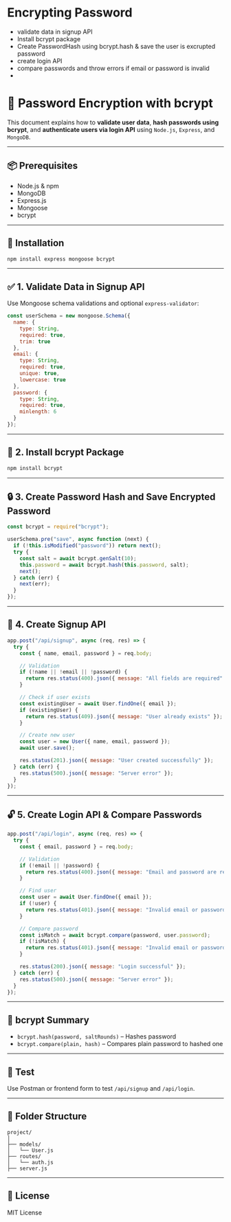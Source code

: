 # Encrypting Password

- validate data in signup API
- Install bcrypt package
- Create PasswordHash using  bcrypt.hash & save the user is excrupted password
- create login API
- compare passwords and throw errors if email or password is invalid
- 


# 🔐 Password Encryption with bcrypt

This document explains how to **validate user data**, **hash passwords using bcrypt**, and **authenticate users via login API** using `Node.js`, `Express`, and `MongoDB`.

---

## 📦 Prerequisites

- Node.js & npm
- MongoDB
- Express.js
- Mongoose
- bcrypt

---

## 🚀 Installation

```bash
npm install express mongoose bcrypt
```

---

## ✅ 1. Validate Data in Signup API

Use Mongoose schema validations and optional `express-validator`:

```js
const userSchema = new mongoose.Schema({
  name: {
    type: String,
    required: true,
    trim: true
  },
  email: {
    type: String,
    required: true,
    unique: true,
    lowercase: true
  },
  password: {
    type: String,
    required: true,
    minlength: 6
  }
});
```

---

## 🔐 2. Install bcrypt Package

```bash
npm install bcrypt
```

---

## 🔒 3. Create Password Hash and Save Encrypted Password

```js
const bcrypt = require("bcrypt");

userSchema.pre("save", async function (next) {
  if (!this.isModified("password")) return next();
  try {
    const salt = await bcrypt.genSalt(10);
    this.password = await bcrypt.hash(this.password, salt);
    next();
  } catch (err) {
    next(err);
  }
});
```

---

## 📝 4. Create Signup API

```js
app.post("/api/signup", async (req, res) => {
  try {
    const { name, email, password } = req.body;

    // Validation
    if (!name || !email || !password) {
      return res.status(400).json({ message: "All fields are required" });
    }

    // Check if user exists
    const existingUser = await User.findOne({ email });
    if (existingUser) {
      return res.status(409).json({ message: "User already exists" });
    }

    // Create new user
    const user = new User({ name, email, password });
    await user.save();

    res.status(201).json({ message: "User created successfully" });
  } catch (err) {
    res.status(500).json({ message: "Server error" });
  }
});
```

---

## 🔓 5. Create Login API & Compare Passwords

```js
app.post("/api/login", async (req, res) => {
  try {
    const { email, password } = req.body;

    // Validation
    if (!email || !password) {
      return res.status(400).json({ message: "Email and password are required" });
    }

    // Find user
    const user = await User.findOne({ email });
    if (!user) {
      return res.status(401).json({ message: "Invalid email or password" });
    }

    // Compare password
    const isMatch = await bcrypt.compare(password, user.password);
    if (!isMatch) {
      return res.status(401).json({ message: "Invalid email or password" });
    }

    res.status(200).json({ message: "Login successful" });
  } catch (err) {
    res.status(500).json({ message: "Server error" });
  }
});
```

---

## 🔐 bcrypt Summary

- `bcrypt.hash(password, saltRounds)` – Hashes password
- `bcrypt.compare(plain, hash)` – Compares plain password to hashed one

---

## 🧪 Test

Use Postman or frontend form to test `/api/signup` and `/api/login`.

---

## 📁 Folder Structure

```
project/
│
├── models/
│   └── User.js
├── routes/
│   └── auth.js
├── server.js
```

---

## 📜 License

MIT License

